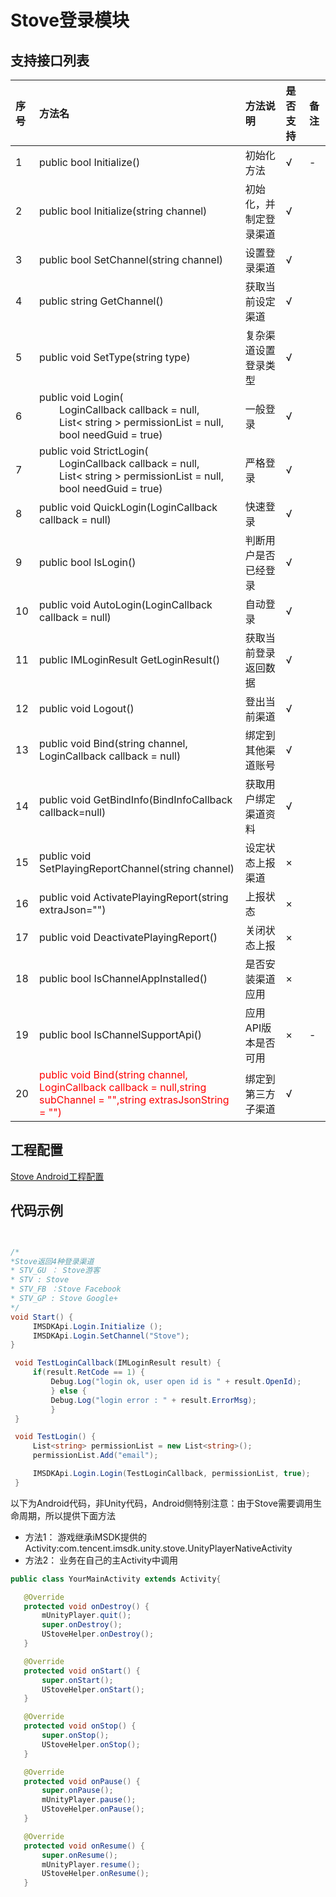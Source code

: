 # Stove登录模块

## 支持接口列表

| 序号 | 方法名 | 方法说明 | 是否支持 | 备注 |
| :-- | :-- | :-- | :-- | :-- |
| 1 | public bool Initialize() | 初始化方法 | √ | - |
| 2 | public bool Initialize(string channel) | 初始化，并制定登录渠道 |√ | |
| 3 | public bool SetChannel(string channel) | 设置登录渠道| √ | |
| 4 | public string GetChannel() | 获取当前设定渠道 | √ | |
| 5 | public void SetType(string type) | 复杂渠道设置登录类型 | √ | |
| 6 | public void Login( <br>&emsp;&emsp;LoginCallback callback = null,<br> &emsp;&emsp;List< string > permissionList = null,<br>&emsp;&emsp;bool needGuid = true) | 一般登录 | √ | |
| 7 | public void StrictLogin( <br>&emsp;&emsp;LoginCallback callback = null,<br> &emsp;&emsp;List< string > permissionList = null,<br>&emsp;&emsp;bool needGuid = true) | 严格登录 | √ | |
| 8 | public void QuickLogin(LoginCallback callback = null) | 快速登录 | √ | |
| 9 | public bool IsLogin() | 判断用户是否已经登录 | √ | |
| 10 | public void AutoLogin(LoginCallback callback = null) | 自动登录 | √ | |
| 11 | public IMLoginResult GetLoginResult() | 获取当前登录返回数据 | √ | |
| 12 | public void Logout() | 登出当前渠道 | √ | |
| 13 | public void Bind(string channel, LoginCallback callback = null) | 绑定到其他渠道账号 | √ | |
| 14 | public void GetBindInfo(BindInfoCallback callback=null) | 获取用户绑定渠道资料 | √ | |
| 15 | public void SetPlayingReportChannel(string channel) | 设定状态上报渠道 | × | |
| 16 | public void ActivatePlayingReport(string extraJson="") | 上报状态 | × | |
| 17 | public void DeactivatePlayingReport() | 关闭状态上报 | × | |
| 18 | public bool IsChannelAppInstalled() | 是否安装渠道应用 | × | |
| 19 | public bool IsChannelSupportApi() | 应用API版本是否可用 | × | - |
| 20 | <font color=red>public void Bind(string channel, LoginCallback callback = null,string subChannel = "",string extrasJsonString = "") </font>| 绑定到第三方子渠道 | √ | |

## 工程配置

 [Stove Android工程配置](../Channel/Stove/android.md)

## 代码示例
```cs


/*
*Stove返回4种登录渠道
* STV_GU ： Stove游客
* STV : Stove
* STV_FB ：Stove Facebook
* STV_GP : Stove Google+
*/
void Start() {
     IMSDKApi.Login.Initialize ();
     IMSDKApi.Login.SetChannel("Stove");
}

 void TestLoginCallback(IMLoginResult result) {
     if(result.RetCode == 1) {
         Debug.Log("login ok, user open id is " + result.OpenId);
         } else {
         Debug.Log("login error : " + result.ErrorMsg);
         }
 }

 void TestLogin() {
     List<string> permissionList = new List<string>();
     permissionList.Add("email");

     IMSDKApi.Login.Login(TestLoginCallback, permissionList, true);
 }
 ```

 以下为Android代码，非Unity代码，Android侧特别注意：由于Stove需要调用生命周期，所以提供下面方法
 - 方法1：
 游戏继承iMSDK提供的Activity:com.tencent.imsdk.unity.stove.UnityPlayerNativeActivity
 - 方法2：
 业务在自己的主Activity中调用


 ```java
 public class YourMainActivity extends Activity{

 	@Override
	protected void onDestroy() {
		mUnityPlayer.quit();
		super.onDestroy();
		UStoveHelper.onDestroy();
	}

	@Override
	protected void onStart() {
		super.onStart();
		UStoveHelper.onStart();
	}

	@Override
	protected void onStop() {
		super.onStop();
		UStoveHelper.onStop();
	}

	@Override
	protected void onPause() {
		super.onPause();
		mUnityPlayer.pause();
		UStoveHelper.onPause();
	}

	@Override
	protected void onResume() {
		super.onResume();
		mUnityPlayer.resume();
		UStoveHelper.onResume();
	}
```

